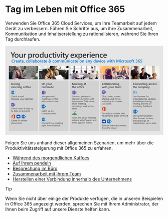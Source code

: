 # <a name="day-in-the-life-with-office-365"></a>Tag im Leben mit Office 365

Verwenden Sie Office 365 Cloud Services, um Ihre Teamarbeit auf jedem Gerät zu verbessern.  Führen Sie Schritte aus, um ihre Zusammenarbeit, Kommunikation und Inhaltserstellung zu rationalisieren, während Sie Ihren Tag durchlaufen.  

![Tag im Leben visuell](media/m365day.png)

Folgen Sie uns anhand dieser allgemeinen Szenarien, um mehr über die Produktivitätssteigerung mit Office 365 zu erfahren.

- [Während des morgendlichen Kaffees](ditl_coffee.md)
- [Auf Ihrem pendeln](ditl_commute.md)
- [Besprechung im Büro](ditl_meeting.md)
- [Zusammenarbeit mit Ihrem Team](ditl_collab.md)
- [Herstellen einer Verbindung innerhalb des Unternehmens](ditl_connect.md)

> [!TIP]
> Wenn Sie nicht über einige der Produkte verfügen, die in unseren Beispielen in Office 365 angezeigt werden, sprechen Sie mit Ihrem Administrator, der Ihnen beim Zugriff auf unsere Dienste helfen kann. 